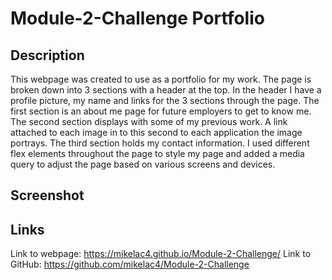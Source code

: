 # Module-2-Challenge Portfolio

## Description
This webpage was created to use as a portfolio for my work. The page is broken down into 3 sections with a header at the top. In the header I have a profile picture, my name and links for the 3 sections through the page. The first section is an about me page for future employers to get to know me. The second section displays with some of my previous work. A link attached to each image in to this second to each application the image portrays. The third section holds my contact information. I used different flex elements throughout the page to style my page and added a media query to adjust the page based on various screens and devices.

## Screenshot



## Links

Link to webpage: https://mikelac4.github.io/Module-2-Challenge/
Link to GitHub: https://github.com/mikelac4/Module-2-Challenge

